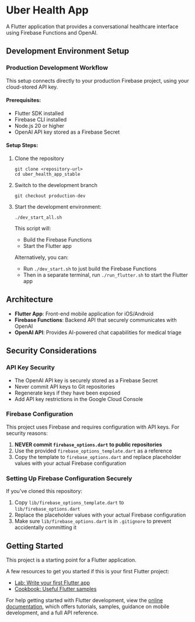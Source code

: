 # Uber Health App

A Flutter application that provides a conversational healthcare interface using Firebase Functions and OpenAI.

## Development Environment Setup

### Production Development Workflow

This setup connects directly to your production Firebase project, using your cloud-stored API key.

#### Prerequisites:
- Flutter SDK installed
- Firebase CLI installed
- Node.js 20 or higher
- OpenAI API key stored as a Firebase Secret

#### Setup Steps:

1. Clone the repository
   ```
   git clone <repository-url>
   cd uber_health_app_stable
   ```

2. Switch to the development branch
   ```
   git checkout production-dev
   ```

3. Start the development environment:
   ```
   ./dev_start_all.sh
   ```
   This script will:
   - Build the Firebase Functions
   - Start the Flutter app

   Alternatively, you can:
   - Run `./dev_start.sh` to just build the Firebase Functions
   - Then in a separate terminal, run `./run_flutter.sh` to start the Flutter app

## Architecture

- **Flutter App**: Front-end mobile application for iOS/Android
- **Firebase Functions**: Backend API that securely communicates with OpenAI
- **OpenAI API**: Provides AI-powered chat capabilities for medical triage

## Security Considerations

### API Key Security
- The OpenAI API key is securely stored as a Firebase Secret
- Never commit API keys to Git repositories
- Regenerate keys if they have been exposed
- Add API key restrictions in the Google Cloud Console

### Firebase Configuration

This project uses Firebase and requires configuration with API keys. For security reasons:

1. **NEVER commit `firebase_options.dart` to public repositories**
2. Use the provided `firebase_options_template.dart` as a reference
3. Copy the template to `firebase_options.dart` and replace placeholder values with your actual Firebase configuration

### Setting Up Firebase Configuration Securely

If you've cloned this repository:

1. Copy `lib/firebase_options_template.dart` to `lib/firebase_options.dart`
2. Replace the placeholder values with your actual Firebase configuration
3. Make sure `lib/firebase_options.dart` is in `.gitignore` to prevent accidentally committing it

## Getting Started

This project is a starting point for a Flutter application.

A few resources to get you started if this is your first Flutter project:

- [Lab: Write your first Flutter app](https://docs.flutter.dev/get-started/codelab)
- [Cookbook: Useful Flutter samples](https://docs.flutter.dev/cookbook)

For help getting started with Flutter development, view the
[online documentation](https://docs.flutter.dev/), which offers tutorials,
samples, guidance on mobile development, and a full API reference.
